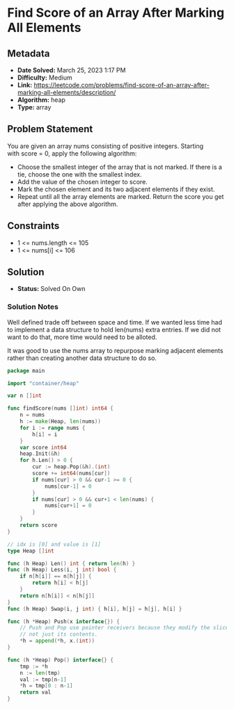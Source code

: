 # Find Score of an Array After Marking All Elements

## Metadata

- **Date Solved:** March 25, 2023 1:17 PM
- **Difficulty:** Medium
- **Link:** https://leetcode.com/problems/find-score-of-an-array-after-marking-all-elements/description/
- **Algorithm:** heap
- **Type:** array

## Problem Statement

You are given an array nums consisting of positive integers.
Starting with score = 0, apply the following algorithm:
- Choose the smallest integer of the array that is not marked. If there is a tie, choose the one with the smallest index.
- Add the value of the chosen integer to score.
- Mark the chosen element and its two adjacent elements if they exist.
- Repeat until all the array elements are marked.
Return the score you get after applying the above algorithm.

## Constraints

- 1 <= nums.length <= 105
- 1 <= nums[i] <= 106

## Solution

- **Status:** Solved On Own

### Solution Notes

Well defined trade off between space and time. If we wanted less time had to implement a data structure to hold len(nums) extra entries. If we did not want to do that, more time would need to be alloted.

It was good to use the nums array to repurpose marking adjacent elements rather than creating another data structure to do so.


```go
package main

import "container/heap"

var n []int

func findScore(nums []int) int64 {
	n = nums
	h := make(Heap, len(nums))
	for i := range nums {
		h[i] = i
	}
	var score int64
	heap.Init(&h)
	for h.Len() > 0 {
		cur := heap.Pop(&h).(int)
		score += int64(nums[cur])
		if nums[cur] > 0 && cur-1 >= 0 {
			nums[cur-1] = 0
		}
		if nums[cur] > 0 && cur+1 < len(nums) {
			nums[cur+1] = 0
		}
	}
	return score
}

// idx is [0] and value is [1]
type Heap []int

func (h Heap) Len() int { return len(h) }
func (h Heap) Less(i, j int) bool {
	if n[h[i]] == n[h[j]] {
		return h[i] < h[j]
	}
	return n[h[i]] < n[h[j]]
}
func (h Heap) Swap(i, j int) { h[i], h[j] = h[j], h[i] }

func (h *Heap) Push(x interface{}) {
	// Push and Pop use pointer receivers because they modify the slice's length,
	// not just its contents.
	*h = append(*h, x.(int))
}

func (h *Heap) Pop() interface{} {
	tmp := *h
	n := len(tmp)
	val := tmp[n-1]
	*h = tmp[0 : n-1]
	return val
}
```
